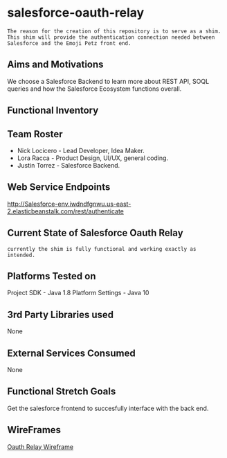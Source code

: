# salesforce-oauth-relay
    The reason for the creation of this repository is to serve as a shim. 
    This shim will provide the authentication connection needed between Salesforce and the Emoji Petz front end.
    
## Aims and Motivations
   We choose a Salesforce Backend to learn more about REST API, SOQL queries and how the Salesforce Ecosystem functions overall.
   
## Functional Inventory
   
## Team Roster
   * Nick Locicero - Lead Developer, Idea Maker.
   * Lora Racca - Product Design, UI/UX, general coding.
   * Justin Torrez - Salesforce Backend.
   
## Web Service Endpoints 
  http://Salesforce-env.iwdndfgnwu.us-east-2.elasticbeanstalk.com/rest/authenticate
   
## Current State of Salesforce Oauth Relay
    currently the shim is fully functional and working exactly as intended.
    
## Platforms Tested on
  Project SDK - Java 1.8
  Platform Settings - Java 10
  
## 3rd Party Libraries used 
  None
    
## External Services Consumed
  None

## Functional Stretch Goals
  Get the salesforce frontend to succesfully interface with the back end.

## WireFrames
  [Oauth Relay Wireframe](docs/oauthauthentication.pdf)
  
##
    
   
   
   
   
   
   
   
   
   
